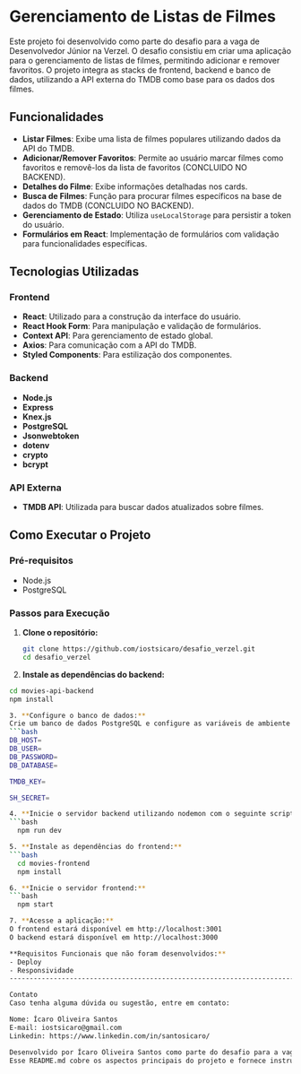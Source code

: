 # Gerenciamento de Listas de Filmes

Este projeto foi desenvolvido como parte do desafio para a vaga de Desenvolvedor Júnior na Verzel. O desafio consistiu em criar uma aplicação para o gerenciamento de listas de filmes, permitindo adicionar e remover favoritos. O projeto integra as stacks de frontend, backend e banco de dados, utilizando a API externa do TMDB como base para os dados dos filmes.

## Funcionalidades

- **Listar Filmes**: Exibe uma lista de filmes populares utilizando dados da API do TMDB.
- **Adicionar/Remover Favoritos**: Permite ao usuário marcar filmes como favoritos e removê-los da lista de favoritos (CONCLUIDO NO BACKEND).
- **Detalhes do Filme**: Exibe informações detalhadas nos cards.
- **Busca de Filmes**: Função para procurar filmes específicos na base de dados do TMDB (CONCLUIDO NO BACKEND).
- **Gerenciamento de Estado**: Utiliza `useLocalStorage` para persistir a token do usuário.
- **Formulários em React**: Implementação de formulários com validação para funcionalidades específicas.
  
## Tecnologias Utilizadas

### Frontend

- **React**: Utilizado para a construção da interface do usuário.
- **React Hook Form**: Para manipulação e validação de formulários.
- **Context API**: Para gerenciamento de estado global.
- **Axios**: Para comunicação com a API do TMDB.
- **Styled Components**: Para estilização dos componentes.

### Backend

- **Node.js**
- **Express**
- **Knex.js**
- **PostgreSQL**
- **Jsonwebtoken**
- **dotenv**
- **crypto**
- **bcrypt**

### API Externa

- **TMDB API**: Utilizada para buscar dados atualizados sobre filmes.

## Como Executar o Projeto

### Pré-requisitos

- Node.js
- PostgreSQL

### Passos para Execução

1. **Clone o repositório:**
   ```bash
   git clone https://github.com/iostsicaro/desafio_verzel.git
   cd desafio_verzel

2. **Instale as dependências do backend:**
  ```bash
cd movies-api-backend
npm install

3. **Configure o banco de dados:**
Crie um banco de dados PostgreSQL e configure as variáveis de ambiente no arquivo .env.
  ```bash
DB_HOST=
DB_USER=
DB_PASSWORD=
DB_DATABASE=

TMDB_KEY=

SH_SECRET=

4. **Inicie o servidor backend utilizando nodemon com o seguinte script:**
  ```bash
    npm run dev

5. **Instale as dependências do frontend:**
  ```bash
    cd movies-frontend
    npm install

6. **Inicie o servidor frontend:**
  ```bash
    npm start

7. **Acesse a aplicação:**
  O frontend estará disponível em http://localhost:3001
  O backend estará disponível em http://localhost:3000

**Requisitos Funcionais que não foram desenvolvidos:**
- Deploy
- Responsividade
----------------------------------------------------------------------------------------------------

Contato
Caso tenha alguma dúvida ou sugestão, entre em contato:

Nome: Ícaro Oliveira Santos
E-mail: iostsicaro@gmail.com
Linkedin: https://www.linkedin.com/in/santosicaro/

Desenvolvido por Ícaro Oliveira Santos como parte do desafio para a vaga de Desenvolvedor Júnior na Verzel.
Esse README.md cobre os aspectos principais do projeto e fornece instruções claras para que qualquer pessoa consiga rodá-lo localmente.
